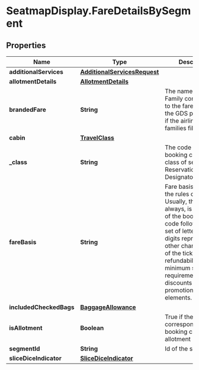 # SeatmapDisplay.FareDetailsBySegment

## Properties

Name | Type | Description | Notes
------------ | ------------- | ------------- | -------------
**additionalServices** | [**AdditionalServicesRequest**](AdditionalServicesRequest.md) |  | [optional] 
**allotmentDetails** | [**AllotmentDetails**](AllotmentDetails.md) |  | [optional] 
**brandedFare** | **String** | The name of the Fare Family corresponding to the fares. Only for the GDS provider and if the airline has fare families filled | [optional] 
**cabin** | [**TravelClass**](TravelClass.md) |  | [optional] 
**_class** | **String** | The code of the booking class, a.k.a. class of service or Reservations/Booking Designator (RBD) | [optional] 
**fareBasis** | **String** | Fare basis specifying the rules of a fare. Usually, though not always, is composed of the booking class code followed by a set of letters and digits representing other characteristics of the ticket, such as refundability, minimum stay requirements, discounts or special promotional elements. | [optional] 
**includedCheckedBags** | [**BaggageAllowance**](BaggageAllowance.md) |  | [optional] 
**isAllotment** | **Boolean** | True if the corresponding booking class is in an allotment | [optional] 
**segmentId** | **String** | Id of the segment | 
**sliceDiceIndicator** | [**SliceDiceIndicator**](SliceDiceIndicator.md) |  | [optional] 



